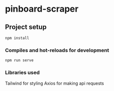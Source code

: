 # pinboard-scraper

## Project setup
```
npm install
```

### Compiles and hot-reloads for development
```
npm run serve
```

### Libraries used 
Tailwind for styling
Axios for making api requests
